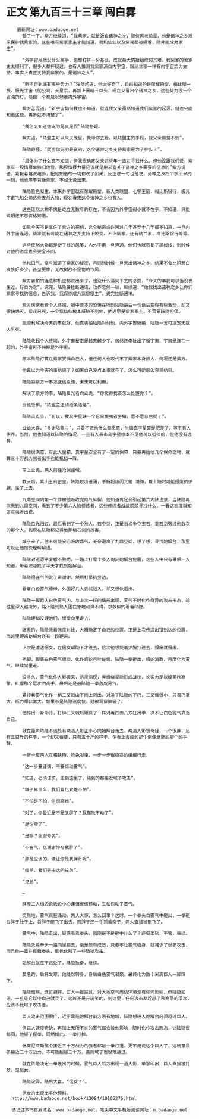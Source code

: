 # 正文 第九百三十三章 闯白雾
        最新网址：www.badaoge.net
          顿了一下，紫方继续道，“我紫家，就是源自诸神之乡，那位离老前辈，也是诸神之乡派来保护我紫家的，这些唯有紫家家主才能知道，我和仙仙以及紫戎都被瞒着，除非能成为家主”。
      
          “外宇宙虽然没什么高手，但想打拼一份基业，成就最大情报组织何其难，我紫家的发家史太顺利了，很多人都怀疑过，也有人推测我紫家源自内宇宙，跟纳兰家一样有内宇宙势力支持，事实上真正支持我紫家的，是诸神之乡”。
      
          “新宇宙到底有哪些势力？”陆隐问道，他太好奇了，目前知道的是荣耀殿堂，梅比斯一族，极光宇宙飞船公司，天星宗，再加上黑暗三巨头，现在又冒出个诸神之乡，这些势力没一个省油的灯，随便一个都足以倾覆内外宇宙。
      
          紫方苦涩道，“新宇宙如何我也不知道，就连我父亲虽然知道我们紫家的起源，但也只能知道这些，再多就不清楚了”。
      
          “我怎么知道你说的是真是假”陆隐怀疑。
      
          紫方道，“陆盟主可以来天茂星，我带你去看，以陆盟主的手段，我父亲察觉不到”。
      
          陆隐奇怪，“就当你说的是真的，这个诸神之乡支持紫家是为了什么？”。
      
          “具体为了什么真不知道，但我很确定父亲这些年一直在寻找什么，但他没跟我们说，紫家有一股情报单独归他管，那股情报力量应该就是用来查关于诸神之乡需要的信息的”紫方说道，紧接着越说越多，把他知道的一切都说了出来，反正说一句也是说，诸神之乡四个字出来的一刻，他也等于背叛紫家，不如全说出来。
      
          陆隐脸色凝重，本来外宇宙就有荣耀殿堂，新人类联盟，七字王庭，梅比斯银行，极光宇宙飞船公司这些庞然大物，现在看来这个诸神之乡也有人。
      
          这些庞然大物不愧是屹立无数年的存在，不会因为外宇宙弱小就不在乎，不知道，只能说明还不够资格知道。
      
          如果今天不是拿住了紫方的把柄，这个秘密或许再过几年甚至十几年都不知道，一旦内外宇宙连通，紫家就有可能在诸神之乡支持下蜕变，不止紫家，还有纳兰家，梅比斯银行等等。
      
          这些庞然大物都是断了线的风筝，内外宇宙一旦连通，他们也就恢复了那根线，到时候对他的态度也会完全不同。
      
          他松口气，幸亏知道了紫家的秘密，否则到时候一旦惹出诸神之乡，结果不会比招惹白夜族好多少，甚至更惨，无故树敌不是他的作风。
      
          紫方害怕的连这种机密都说出来了，也没什么逼问下去的必要，“今天的事我可以当没发生过，好自为之”，说完，陆隐要挂断通讯，动作忽然一顿，继续道，“给我找出诸神之乡让你们紫家寻找的信息，告诉我，我保你成为紫家家主”，说完挂断通讯。
      
          紫方愣愣看着个人终端，眼中原本的恐惧在听到陆隐最后一句话后变得有些激动，却又很快熄灭，紫戎已死，一个紫仙仙根本威胁不到他，他迟早是紫家家主，不需要陆隐担保。
      
          能顺利解决今天的事就好，他真害怕陆隐对付他，内外宇宙隔绝，陆隐一言可决定无数人生死。
      
          陆隐收起个人终端，外宇宙秘密是越来越少了，居然还牵扯出了新宇宙，宇宙是连在一起的，外宇宙可不纯粹是外宇宙。
      
          原本陆隐打算在紫家安插自己人，但任何人也取代不了紫家本身族人，何况还是紫方。
      
          他真以为今天的事结束了？如果自己没点本事就完了，怎么可能那么容易结束。
      
          陆隐将紫方一事发送给恩雅，未来可以利用。
      
          解决了紫方的事，陆隐目光看向业诡，“你觉得我该怎么处置你？”。
      
          业诡恐惧，“陆盟主还请给条活路”。
      
          陆隐点点头，“可以，我真宇星缺一个启蒙境强者坐镇，愿不愿意屈就？”。
      
          业诡大喜，“多谢陆盟主”，只要不死他什么都愿意，坐镇真宇星算是肥差了，等于有人供养，当然，他也知道以陆隐的情况，一旦有人袭击真宇星根本不是他可以抵挡的，但他没有选择。
      
          陆隐很满意，有此人坐镇，真宇星安全有了一定的保障，只要再给他几个保命之物，就算三十万战力强者出手也能抵挡一阵。
      
          带上业诡，两人前往沧澜疆域。
      
          数天后，紫山王府密室，陆隐取出道蒲，手持超级闪光催 泪弹，戴上随时可能报废的护腕，坐了上去。
      
          九鼎空间内第一个鼎被他吸收完鼎气碎裂，他知道肯定会引起第六大陆注意，当陆隐再次来到九鼎空间，看到了不少第六大陆修炼者，这些修炼者战战兢兢寻找什么，一看这态度就知道有强者出现。
      
          陆隐目光扫过，最后看到了一个熟人，石中剑，正是当初争夺玉石，拿石剑劈过他数次的那个人，到现在陆隐都记得他那柄石剑的厉害。
      
          域子来了，他不可能安心吸收鼎气，无奈退出了九鼎空间，想了想，寻找始解台，那里可以让他加快理解解语。
      
          陆隐对道源宗废墟不熟悉，一路上打晕十多人询问始解台位置，这些人中只有最后一人知道，带着陆隐找了半天才找到始解台。
      
          陆隐很客气的说了声谢谢，然后打晕扔旁边。
      
          看着白色雾气缥缈，外围好几人尝试进入，却又很快退出。
      
          陆隐一脚跨入白色雾气内，与上次一样的情形出现，雾气不时化作奇异的攻击形态，越往里深入越凌厉，路上碰到熟人困在原地动弹不得，求救似的看着陆隐。
      
          陆隐理都没理他们，慢慢向里走去。
      
          逐渐的，陆隐凭着强度对比，大概确定了自己的位置，正是上次传送出错到达的位置，而这里距离始解台还有一段距离。
      
          上次是遭遇信女，在信女帮助下才进去，这次他想凭着护腕打进去，报废就报废。
      
          抬脚，脚底白色雾气缠绕，化作蟒蛇吞吐蛇信，陆隐一拳砸出，蟒蛇消散，再度化为雾气，继续向里走。
      
          没多久，雾气化作人影袭来，活灵活现，竟缠绕星能形成战技，论实力足以媲美秋寒擎，红缨那个层次的高手，最后还是被陆隐一拳轰成雾气。
      
          紧接着雾气化作一柄三叉戟由下而上刺出，对准了陆隐的下巴，三叉戟很小，只有巴掌大，威力却非常大，如果不是陆隐速度快，就被洞穿脑袋了。
      
          他惊出一身冷汗，打碎三叉戟后跟疯了一样对着四面八方狂出拳，决不让白色雾气靠近自己。
      
          就在距离陆隐不远处有两道人影正小心向始解台走去，两道人影很奇怪，一个很胖，足有三百斤的样子，一个却又很瘦，只有五十斤的样子，乍看上去瘦的那个倒像是胖的那个的手臂。
      
          一胖一瘦两人互相扶持，脸色凝重，一步一步很稳妥的缓缓行走。
      
          “这一步要谨慎，不要惊动雾气”。
      
          “知道，必须谨慎，走到这里了，碰到的都接近域子攻击”。
      
          “域子算什么，我们青化双雄不怕”。
      
          “不怕是不怕，但很麻烦”。
      
          “对了，你最近是不是又胖了？我都扶不动了”。
      
          “是你瘦了”。
      
          “是嘛？谢谢夸奖”。
      
          “不客气，也谢谢你夸我胖了”。
      
          “那是应该的，谁让你是我胖哥呢”。
      
          “瘦弟，我们是永远的兄弟”。
      
          “兄弟”。
      
          …
      
          胖瘦二人组边说话边小心谨慎缓缓移动，生怕惊动了雾气。
      
          突然地，雾气疯狂涌动，两人大惊，怎么回事？这时，一个拳头自雾气中砸出，一拳砸在胖子肚子上，将胖子砸飞了出去，而胖子还一手抓着瘦子，两人直接被砸飞了。
      
          雾气中，陆隐走出，疑惑看着拳头，刚刚是不是砸中什么了？还挺柔软，不管，继续。
      
          陆隐凭着拳头一路向里砸去，倒是颇有成效，只要不让雾气临身，就减少了很多攻击，而且他一直在挥舞拳头，倒也化解了一些隐秘攻击。
      
          始解台就在不远处了，陆隐振奋，继续。
      
          莫名的，后背发寒，他陡然转身，身后白色雾气凝聚，最终化为数十米高巨人一脚踩下。
      
          陆隐暗骂，连忙避开，巨人一脚踩过，对大地空气周边环境没有任何影响，但陆隐知道，一旦让它踩中自己就完了，这可不是开玩笑的，到这里，任何攻击都超越了秋寒擎的层次，应该不比域子攻击差。
      
          巨人攻击范围很广，近乎囊括始解台前方所有地域，陆隐想进入始解台必须越过巨人。
      
          但巨人速度奇快，再加上无所不在的雾气都会被他影响，随时化作攻击形态，让陆隐很郁闷，他握了握拳，既然如此，一拳打掉。
      
          休菲尼亚斯那个接近三十万战力的强者都被一拳打退，更不用说这个巨人了，这玩意最多接近三十万战力，不可能超越三十万，否则域子也很难通过。
      
          就在陆隐决定一拳轰出的时候，雾气巨人后方出现一道人影，单掌印出，巨人直接被打散，是信女。
      
          陆隐诧异，随后大喜，“信女？”。
      
          信女的出现出乎他预料。
      http://www.badaoge.net/book/13084/10165276.html
      
      请记住本书首发域名：www.badaoge.net。笔尖中文手机版阅读网址：m.badaoge.net